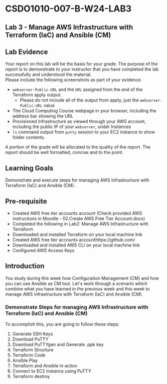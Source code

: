 # CSDO1010-007-B-W24-LAB3

## Lab 3 - Manage AWS Infrastructure with Terraform (IaC) and Ansible (CM)

## Lab Evidence

Your report on this lab will be the basis for your grade.  The purpose of the report is to demonstrate to your instructor that you have completed the lab successfully and understood the material.  
Please include the following screenshots as part of your evidence.

- `webserver-Public-URL` and the `URL` assigned from the end of the Terraform apply output.
  - Please do not include all of the output from apply, just the `webserver-Public-URL` value
- The Cloud Computing Course webpage in your browser, including the address bar showing the URL
- Provisioned Infrastructure as viewed through your AWS account, including the public IP of your `webserver`, under Instances
- `ls` command output from `putty` session to your EC2 instance to show folder contents.

A portion of the grade will be allocated to the quality of the report.  The report should be well formatted, concise and to the point.  

## Learning Goals

Demonstrate and execute steps for managing AWS Infrastructure with Terraform (IaC) and Ansible (CM).

## Pre-requisite

- Created AWS free tier accounts account (Check provided AWS instructions in Moodle - 02.Create AWS Free Tier Account.docx)
- Completed the following in Lab2: Manage AWS Infrastructure with Terraform
- Downloaded and installed Terraform on your local machine link
- Created AWS free tier accounts accounthttps://github.com/
- Downloaded and installed AWS CLI on your local machine link
- Configured AWS Access Keys

## Introduction

You study during this week how Configuration Management (CM) and how you can use Ansible as CM tool. Let's work through a scenario which combine what you have learned in the previous week and this week to manage AWS infrastructure with Terraform (IaC) and Ansible (CM).

### Demonstrate Steps for managing AWS Infrastructure with Terraform (IaC) and Ansible (CM)

To accomplish this, you are going to follow these steps:

1. Generate SSH Keys
2. Download PuTTY
3. Download PuTTYgen and Generate .ppk key
4. Terraform Structure
5. Terraform Code
6. Ansible Play
7. Terraform and Ansible in action
8. Connect to EC2 instance using PuTTY
9. Terraform destroy
